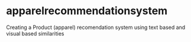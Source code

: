 # apparelrecommendationsystem
Creating a Product (apparel) recomendation system using text based and visual based similarities
